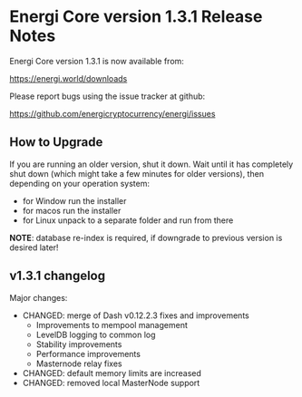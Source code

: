 Energi Core version 1.3.1 Release Notes
=======================================


Energi Core version 1.3.1 is now available from:

  https://energi.world/downloads

Please report bugs using the issue tracker at github:

  https://github.com/energicryptocurrency/energi/issues


How to Upgrade
--------------

If you are running an older version, shut it down. Wait until it has completely
shut down (which might take a few minutes for older versions), then depending on
your operation system:

* for Window run the installer
* for macos run the installer
* for Linux unpack to a separate folder and run from there

**NOTE**: database re-index is required, if downgrade to previous version is desired later!


v1.3.1 changelog
----------------

Major changes:

- CHANGED: merge of Dash v0.12.2.3 fixes and improvements
    - Improvements to mempool management
    - LevelDB logging to common log
    - Stability improvements
    - Performance improvements
    - Masternode relay fixes
- CHANGED: default memory limits are increased
- CHANGED: removed local MasterNode support

